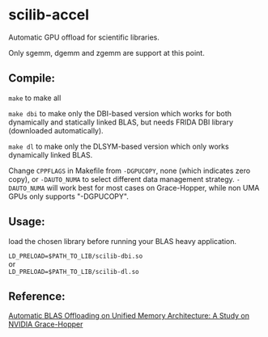 # scilib-accel
Automatic GPU offload for scientific libraries. 

Only sgemm, dgemm and zgemm are support at this point. 

## Compile: 
`make` to make all 

`make dbi` to make only the DBI-based version which works for both dynamically and statically linked BLAS, but needs FRIDA DBI library (downloaded automatically). 

`make dl` to make only the DLSYM-based version which only works dynamically linked BLAS.  

Change `CPPFLAGS` in Makefile from `-DGPUCOPY`, none (which indicates zero copy), or `-DAUTO_NUMA` to select different data management strategy.  `-DAUTO_NUMA` will work best for most cases on Grace-Hopper, while non UMA GPUs only supports "-DGPUCOPY". 

## Usage: 
load the chosen library before running your BLAS heavy application.  

`LD_PRELOAD=$PATH_TO_LIB/scilib-dbi.so` <br /> 
or  
`LD_PRELOAD=$PATH_TO_LIB/scilib-dl.so`  

## Reference: 
[Automatic BLAS Offloading on Unified Memory Architecture: A Study on NVIDIA Grace-Hopper](https://arxiv.org/abs/2404.13195)
